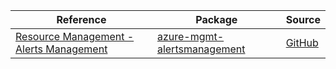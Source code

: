 | Reference | Package | Source |
|---|---|---|
|[Resource Management - Alerts Management](mgmt-alertsmanagement-readme.md)|[azure-mgmt-alertsmanagement](https://pypi.org/project/azure-mgmt-alertsmanagement)|[GitHub](https://github.com/Azure/azure-sdk-for-python/blob/main/sdk/alertsmanagement/azure-mgmt-alertsmanagement)|
